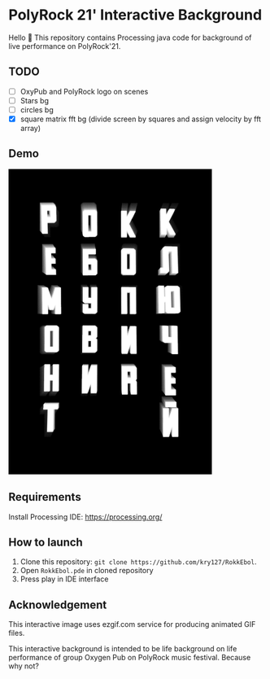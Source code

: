 # PolyRock 21' Interactive Background

Hello 👋
This repository contains Processing java code for background of live performance on PolyRock'21.

## TODO

- [ ] OxyPub and PolyRock logo on scenes
- [ ] Stars bg
- [ ] circles bg
- [x] square matrix fft bg (divide screen by squares and assign velocity by fft array)

## Demo
![рокк ебол мупю ович](data/ezgif-3-e10e89d2a88a.gif)

## Requirements
Install Processing IDE:
https://processing.org/

## How to launch
1. Clone this repository: `git clone https://github.com/kry127/RokkEbol`.
2. Open `RokkEbol.pde` in cloned repository
3. Press play in IDE interface

## Acknowledgement

This interactive image uses ezgif.com service for producing animated GIF files.

This interactive background is intended to be life background on life performance of group Oxygen Pub on PolyRock music festival.
Because why not?


